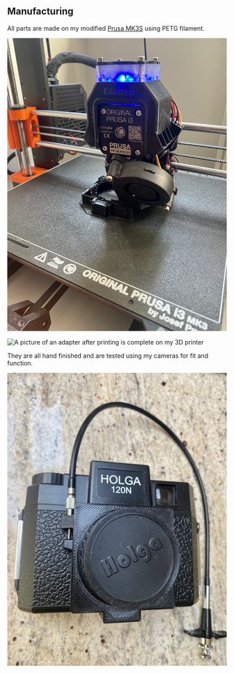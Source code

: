 ## Manufacturing
All parts are made on my modified [Prusa MK3S](https://www.prusa3d.com/category/original-prusa-i3-mk3s/) using PETG filament.

![A picture of an adapter being printed by my 3D printer](images/printing.jpg)

![A picture of an adapter after printing is complete on my 3D printer](images/printed.jpg)

They are all hand finished and are tested using my cameras for fit and function.

![A picture of an adapter being tested by me](images/testing.jpg)
